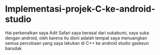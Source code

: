 # Implementasi-projek-C-ke-android-studio
Hai perkenalkan saya Adit Safari saya berasal dari sukabumi, saya suka dengan android, oleh karena itu disni adalah tempat saya menuangkan semua percobaan yang saya lakukan di C++ ke android studio gaskeun barudak
